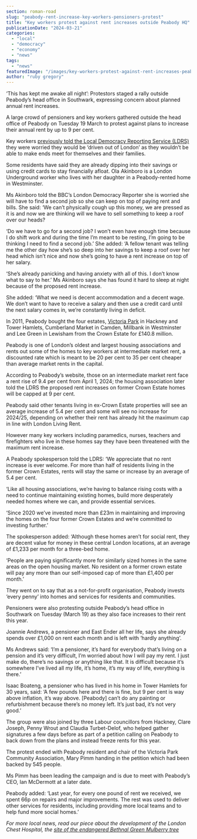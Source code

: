 ```yaml
---
section: roman-road
slug: "peabody-rent-increase-key-workers-pensioners-protest"
title: "Key workers protest against rent increases outside Peabody HQ"
publicationDate: "2024-03-21"
categories: 
  - "local"
  - "democracy"
  - "economy"
  - "news"
tags: 
  - "news"
featuredImage: "/images/key-workers-protest-against-rent-increases-peabody.jpg"
author: "ruby gregory"
---
```


‘This has kept me awake all night’: Protestors staged a rally outside Peabody’s head office in Southwark, expressing concern about planned annual rent increases. 

A large crowd of pensioners and key workers gathered outside the head office of Peabody on Tuesday 19 March to protest against plans to increase their annual rent by up to 9 per cent. 

Key workers [previously told the Local Democracy Reporting Service (LDRS)](https://romanroadlondon.com/peabody-housing-association-key-workers-rents-increase/) they were worried they would be ‘driven out of London’ as they wouldn’t be able to make ends meet for themselves and their families.

Some residents have said they are already dipping into their savings or using credit cards to stay financially afloat. Ola Akinboro is a London Underground worker who lives with her daughter in a Peabody-rented home in Westminster.

Ms Akinboro told the BBC’s London Democracy Reporter she is worried she will have to find a second job so she can keep on top of paying rent and bills. She said: ‘We can’t physically cough up this money, we are pressed as it is and now we are thinking will we have to sell something to keep a roof over our heads?

‘Do we have to go for a second job? I won’t even have enough time because I do shift work and during the time I’m meant to be resting, I’m going to be thinking I need to find a second job.’ She added: ‘A fellow tenant was telling me the other day how she’s so deep into her savings to keep a roof over her head which isn’t nice and now she’s going to have a rent increase on top of her salary.

‘She’s already panicking and having anxiety with all of this. I don’t know what to say to her.’ Ms Akinboro says she has found it hard to sleep at night because of the proposed rent increase. 

She added: ‘What we need is decent accommodation and a decent wage. We don’t want to have to receive a salary and then use a credit card until the next salary comes in, we’re constantly living in deficit.

In 2011, Peabody bought the four estates, [Victoria Park](https://romanroadlondon.com/discover-bow-victoria-park-market/) in Hackney and Tower Hamlets, Cumberland Market in Camden, Millbank in Westminster and Lee Green in Lewisham from the Crown Estate for £140.8 million.

Peabody is one of London’s oldest and largest housing associations and rents out some of the homes to key workers at intermediate market rent, a discounted rate which is meant to be 20 per cent to 35 per cent cheaper than average market rents in the capital. 

According to Peabody’s website, those on an intermediate market rent face a rent rise of 9.4 per cent from April 1, 2024; the housing association later told the LDRS the proposed rent increases on former Crown Estate homes will be capped at 9 per cent.

Peabody said other tenants living in ex-Crown Estate properties will see an average increase of 5.4 per cent and some will see no increase for 2024/25, depending on whether their rent has already hit the maximum cap in line with London Living Rent. 

However many key workers including paramedics, nurses, teachers and firefighters who live in these homes say they have been threatened with the maximum rent increase.

A Peabody spokesperson told the LDRS: ‘We appreciate that no rent increase is ever welcome. For more than half of residents living in the former Crown Estates, rents will stay the same or increase by an average of 5.4 per cent.

‘Like all housing associations, we’re having to balance rising costs with a need to continue maintaining existing homes, build more desperately needed homes where we can, and provide essential services.

‘Since 2020 we’ve invested more than £23m in maintaining and improving the homes on the four former Crown Estates and we’re committed to investing further.’

The spokesperson added: ‘Although these homes aren’t for social rent, they are decent value for money in these central London locations, at an average of £1,233 per month for a three-bed home.

‘People are paying significantly more for similarly sized homes in the same areas on the open housing market. No resident on a former crown estate will pay any more than our self-imposed cap of more than £1,400 per month.’

They went on to say that as a not-for-profit organisation, Peabody invests ‘every penny’ into homes and services for residents and communities.

Pensioners were also protesting outside Peabody’s head office in Southwark on Tuesday (March 19) as they also face increases to their rent this year. 

Joannie Andrews, a pensioner and East Ender all her life, says she already spends over £1,000 on rent each month and is left with ‘hardly anything’.

Ms Andrews said: ‘I’m a pensioner, it’s hard for everybody that’s living on a pension and it’s very difficult, I’m worried about how I will pay my rent. I just make do, there’s no savings or anything like that. It is difficult because it’s somewhere I’ve lived all my life, it’s home, it’s my way of life, everything is there.’

Isaac Boateng, a pensioner who has lived in his home in Tower Hamlets for 30 years, said: ‘A few pounds here and there is fine, but 9 per cent is way above inflation, it’s way above. \[Peabody\] can’t do any painting or refurbishment because there’s no money left. It’s just bad, it’s not very good.’

The group were also joined by three Labour councillors from Hackney, Clare Joseph, Penny Wrout and Claudia Turbet-Delof, who helped gather signatures a few days before as part of a petition calling on Peabody to back down from the plans and instead freeze rents for this year.

The protest ended with Peabody resident and chair of the Victoria Park Community Association, Mary Pimm handing in the petition which had been backed by 545 people. 

Ms Pimm has been leading the campaign and is due to meet with Peabody’s CEO, Ian McDermott at a later date.

Peabody added: ‘Last year, for every one pound of rent we received, we spent 66p on repairs and major improvements. The rest was used to deliver other services for residents, including providing more local teams and to help fund more social homes.’

_For more local news, read our piece about the development of the London Chest Hospital, the_ [_site of the endangered Bethnal Green Mulberry tree_](https://romanroadlondon.com/london-chest-hospital-mulberry-tree-new-clarion-development-proposal/)


